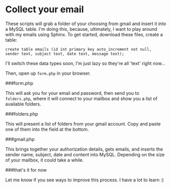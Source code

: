 Collect your email
====
These scripts will grab a folder of your choosing from gmail and insert it into a MySQL table. I'm doing this, because, ultimately, I want to play around with my emails using Sphinx. To get started, download these files, create a table:

```create table emails (id int primary key auto_increment not null, sender text, subject text, date text, message text);```

I'll switch these data types soon, I'm just lazy so they're all 'text' right now...

Then, open up ```form.php``` in your browser.

###form.php

This will ask you for your email and password, then send you to ```folders.php```, where it will connect to your mailbox and show you a list of available folders.

###folders.php

This will present a list of folders from your gmail account. Copy and paste one of them into the field at the bottom.

###gmail.php

This brings together your authorization details, gets emails, and inserts the sender name, subject, date and content into MySQL. Depending on the size of your mailbox, it could take a while.

###that's it for now

Let me know if you see ways to improve this process. I have a lot to learn :)
